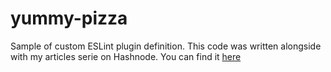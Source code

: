 # yummy-pizza

Sample of custom ESLint plugin definition.
This code was written alongside with my articles serie on Hashnode.
You can find it [here](https://bite-sized.hashnode.dev/series/javascript-eslint)
